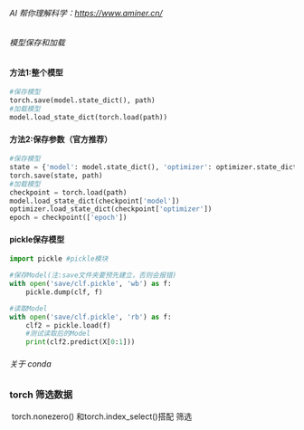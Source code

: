 

###### AI 帮你理解科学：https://www.aminer.cn/

###### 模型保存和加载

#### 		方法1:整个模型

```python
#保存模型
torch.save(model.state_dict(), path)
#加载模型
model.load_state_dict(torch.load(path))
```

#### 		方法2:保存参数（官方推荐）

```python
#保存模型
state = {'model': model.state_dict(), 'optimizer': optimizer.state_dict(), 'epoch': epoch}
torch.save(state, path)
#加载模型
checkpoint = torch.load(path)
model.load_state_dict(checkpoint['model'])
optimizer.load_state_dict(checkpoint['optimizer'])
epoch = checkpoint(['epoch'])
```

#### 		pickle保存模型

```python
import pickle #pickle模块

#保存Model(注:save文件夹要预先建立，否则会报错)
with open('save/clf.pickle', 'wb') as f:
    pickle.dump(clf, f)

#读取Model
with open('save/clf.pickle', 'rb') as f:
    clf2 = pickle.load(f)
    #测试读取后的Model
    print(clf2.predict(X[0:1]))
```

###### 关于 conda

### torch 筛选数据

​	torch.nonezero() 和torch.index_select()搭配 筛选

```

```

